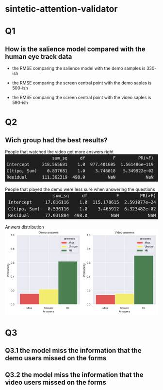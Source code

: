 # sintetic-attention-validator

# Q1

## How is the salience model compared with the human eye track data

- the RMSE comparing the salience model with the demo samples is 330-ish

- the RMSE comparing the screen central point with the demo saples is 500-ish


- the RMSE comparing the screen central point with the video saples is 590-ish

# Q2

## Wich group had the best results?

People that watched the video get more answers right
![ANOVA Right Answers](RightAns.png)

People that played the demo were less sure when answering the questions
![ANOVA dont know](DontKnow.png)

Anwers distribution
![graph](Answers.png)

# Q3

## Q3.1 the model miss the information that the demo users missed on the forms 

## Q3.2 the model miss the information that the video users missed on the forms 